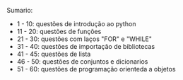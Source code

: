 Sumario:
* 1 - 10: questões de introdução ao python
* 11 - 20: questões de funções
* 21 - 30: questões com laços "FOR" e "WHILE"
* 31 - 40: questões de importação de bibliotecas
* 41 - 45: questões de lista
* 46 - 50: questões de conjuntos e dicionarios
* 51 - 60: questões de programação orienteda a objetos